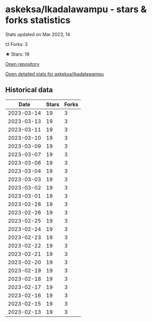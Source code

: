 # askeksa/Ikadalawampu - stars & forks statistics

Stats updated on Mar 2023, 14

☋ Forks: 3

★ Stars: 19

[Open repository](https://github.com/askeksa/Ikadalawampu)

[Open detailed stats for askeksa/Ikadalawampu](https://reviewgithub.com/rep/askeksa/Ikadalawampu)

## Historical data
| Date | Stars | Forks |
|------|-------|-------|
| 2023-03-14 | 19 | 3 | 
| 2023-03-13 | 19 | 3 | 
| 2023-03-11 | 19 | 3 | 
| 2023-03-10 | 19 | 3 | 
| 2023-03-09 | 19 | 3 | 
| 2023-03-07 | 19 | 3 | 
| 2023-03-06 | 19 | 3 | 
| 2023-03-04 | 19 | 3 | 
| 2023-03-03 | 19 | 3 | 
| 2023-03-02 | 19 | 3 | 
| 2023-03-01 | 19 | 3 | 
| 2023-02-28 | 19 | 3 | 
| 2023-02-26 | 19 | 3 | 
| 2023-02-25 | 19 | 3 | 
| 2023-02-24 | 19 | 3 | 
| 2023-02-23 | 19 | 3 | 
| 2023-02-22 | 19 | 3 | 
| 2023-02-21 | 19 | 3 | 
| 2023-02-20 | 19 | 3 | 
| 2023-02-19 | 19 | 3 | 
| 2023-02-18 | 19 | 3 | 
| 2023-02-17 | 19 | 3 | 
| 2023-02-16 | 19 | 3 | 
| 2023-02-15 | 19 | 3 | 
| 2023-02-13 | 19 | 3 | 

